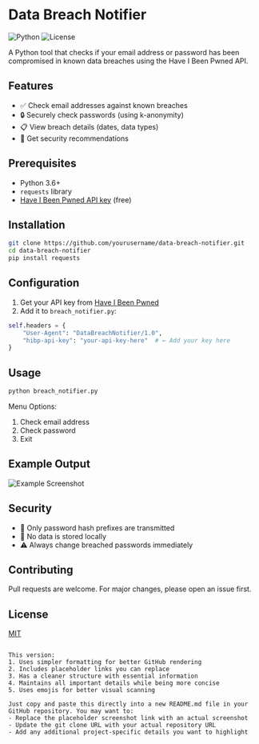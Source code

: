 # Data Breach Notifier
![Python](https://img.shields.io/badge/python-3.6%2B-blue)
![License](https://img.shields.io/badge/license-MIT-green)

A Python tool that checks if your email address or password has been compromised in known data breaches using the Have I Been Pwned API.

## Features

- ✅ Check email addresses against known breaches
- 🔒 Securely check passwords (using k-anonymity)
- 📋 View breach details (dates, data types)
- 🔔 Get security recommendations

## Prerequisites

- Python 3.6+
- `requests` library
- [Have I Been Pwned API key](https://haveibeenpwned.com/API/Key) (free)

## Installation

```bash
git clone https://github.com/yourusername/data-breach-notifier.git
cd data-breach-notifier
pip install requests
```

## Configuration

1. Get your API key from [Have I Been Pwned](https://haveibeenpwned.com/API/Key)
2. Add it to `breach_notifier.py`:

```python
self.headers = {
    "User-Agent": "DataBreachNotifier/1.0",
    "hibp-api-key": "your-api-key-here"  # ← Add your key here
}
```

## Usage

```bash
python breach_notifier.py
```

Menu Options:
1. Check email address
2. Check password
3. Exit

## Example Output

![Example Screenshot](https://via.placeholder.com/600x400?text=Example+Output+Screenshot)

## Security

- 🔐 Only password hash prefixes are transmitted
- 📧 No data is stored locally
- ⚠️ Always change breached passwords immediately

## Contributing

Pull requests are welcome. For major changes, please open an issue first.

## License

[MIT](LICENSE)
```

This version:
1. Uses simpler formatting for better GitHub rendering
2. Includes placeholder links you can replace
3. Has a cleaner structure with essential information
4. Maintains all important details while being more concise
5. Uses emojis for better visual scanning

Just copy and paste this directly into a new README.md file in your GitHub repository. You may want to:
- Replace the placeholder screenshot link with an actual screenshot
- Update the git clone URL with your actual repository URL
- Add any additional project-specific details you want to highlight
